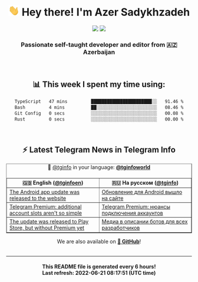 <div align="center">
	<div>
		<h1>
      <img src="./assets/hi.gif" width="30px"> Hey there! I'm Azer Sadykhzadeh
    </h1>
    <img height="18" src="https://komarev.com/ghpvc/?username=sadykhzadeh&label=Views&color=2081c1&style=flat-square" />
		<a href="https://wakatime.com/@Azer"> <img height="18" src="https://wakatime.com/badge/user/f80ae27a-c328-426f-a381-bc84136e2dd6.svg" /> </a>
    <h3>
      Passionate self-taught developer and editor from 🇦🇿 Azerbaijan
    </h3>
  </div>
  <br>

<h2>📊 This week I spent my time using:</h2>

<!--START_SECTION:waka-->

```text
TypeScript   47 mins         ███████████████████████░░   91.46 %
Bash         4 mins          ██░░░░░░░░░░░░░░░░░░░░░░░   08.46 %
Git Config   0 secs          ░░░░░░░░░░░░░░░░░░░░░░░░░   00.08 %
Rust         0 secs          ░░░░░░░░░░░░░░░░░░░░░░░░░   00.00 %
```

<!--END_SECTION:waka-->

<br>

<h2>⚡️ Latest Telegram News in Telegram Info</h2>
  <table border>
		<tr>
			<th width="50%">🇬🇧 English (<a href="https://t.me/tginfoen">@tginfoen</a>)</th>
			<th>🇷🇺 На русском (<a href="https://t.me/tginfo">@tginfo</a>)</th>
		</tr>
		<caption>🚩 <a href="https://t.me/tginfo">@tginfo</a> in your language: <a href="https://t.me/tginfoworld"><b>@tginfoworld</b></a><caption/>
  <tr><td><a href="https://t.me/tginfoen/1431">The Android app update was released to the website</a></td>
    <td><a href="https://t.me/tginfo/3357">Обновление для Android вышло на сайте</a></td></tr><tr><td><a href="https://t.me/tginfoen/1430">Telegram Premium: additional account slots aren't so simple</a></td>
    <td><a href="https://t.me/tginfo/3356">Telegram Premium: нюансы подключения аккаунтов</a></td></tr><tr><td><a href="https://t.me/tginfoen/1429">The update was released to Play Store, but without Premium yet</a></td>
    <td><a href="https://t.me/tginfo/3355">Медиа в описании ботов для всех разработчиков</a></td></tr>
</table>
We are also available on <a href="https://github.com/tginfo"><b>🐙 GitHub</b></a>!
</div>

<br>
<hr>
<h4 align="center">This README file is generated <b>every 6 hours</b>!</br>Last refresh: <b>2022-06-21 08:17:51 (UTC time)</b></h4>
